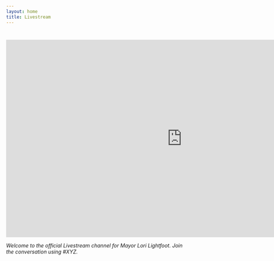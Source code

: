 ```yaml
---
layout: home
title: Livestream
---
```


#

<iframe id="ls_embed_1557946193" src="https://livestream.com/accounts/4611163/events/8677316/player?width=960&height=540&enableInfoAndActivity=true&defaultDrawer=feed&autoPlay=true&mute=false" width="960" height="540" frameborder="0" scrolling="no" allowfullscreen> </iframe><script type="text/javascript" data-embed_id="ls_embed_1557946193" src="https://livestream.com/assets/plugins/referrer_tracking.js"></script>

_Welcome to the official Livestream channel for Mayor Lori Lightfoot. Join the conversation using #XYZ._
